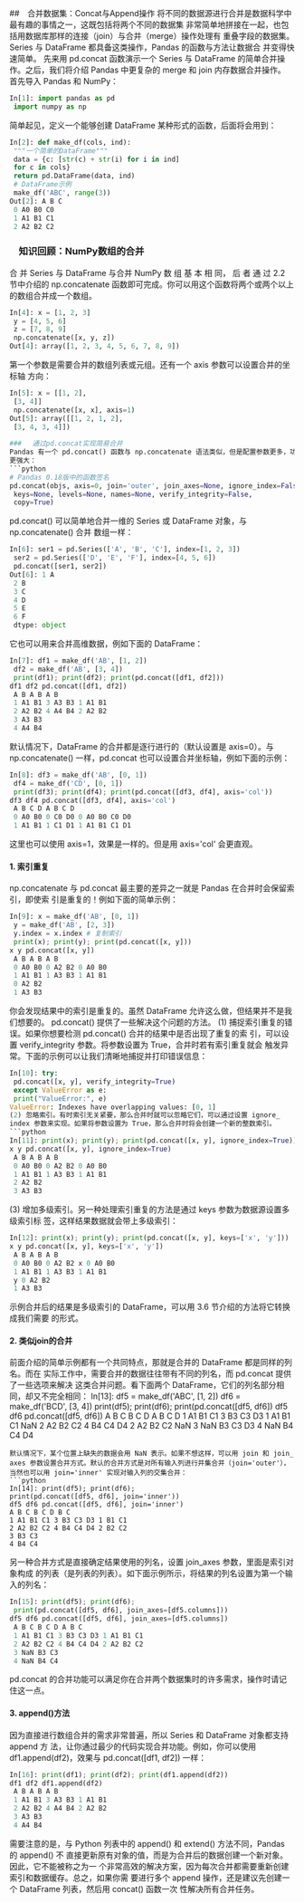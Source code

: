 ##　合并数据集：Concat与Append操作
将不同的数据源进行合并是数据科学中最有趣的事情之一，这既包括将两个不同的数据集
非常简单地拼接在一起，也包括用数据库那样的连接（join）与合并（merge）操作处理有
重叠字段的数据集。Series 与 DataFrame 都具备这类操作，Pandas 的函数与方法让数据合
并变得快速简单。
先来用 pd.concat 函数演示一个 Series 与 DataFrame 的简单合并操作。之后，我们将介绍
Pandas 中更复杂的 merge 和 join 内存数据合并操作。
首先导入 Pandas 和 NumPy：
```python
In[1]: import pandas as pd
 import numpy as np
 ```
简单起见，定义一个能够创建 DataFrame 某种形式的函数，后面将会用到：
```python
In[2]: def make_df(cols, ind):
 """一个简单的DataFrame"""
 data = {c: [str(c) + str(i) for i in ind]
 for c in cols}
 return pd.DataFrame(data, ind)
 # DataFrame示例
 make_df('ABC', range(3))
Out[2]: A B C
 0 A0 B0 C0
 1 A1 B1 C1
 2 A2 B2 C2
```
### 　知识回顾：NumPy数组的合并
合 并 Series 与 DataFrame 与合并 NumPy 数 组 基 本 相 同， 后 者 通 过 2.2 节中介绍的
np.concatenate 函数即可完成。你可以用这个函数将两个或两个以上的数组合并成一个数组。
```python
In[4]: x = [1, 2, 3]
 y = [4, 5, 6]
 z = [7, 8, 9]
 np.concatenate([x, y, z])
Out[4]: array([1, 2, 3, 4, 5, 6, 7, 8, 9])
```
第一个参数是需要合并的数组列表或元组。还有一个 axis 参数可以设置合并的坐标轴
方向：
```python
In[5]: x = [[1, 2],
 [3, 4]]
 np.concatenate([x, x], axis=1)
Out[5]: array([[1, 2, 1, 2],
 [3, 4, 3, 4]])
 
### 　通过pd.concat实现简易合并
Pandas 有一个 pd.concat() 函数与 np.concatenate 语法类似，但是配置参数更多，功能也
更强大：
```python
# Pandas 0.18版中的函数签名
pd.concat(objs, axis=0, join='outer', join_axes=None, ignore_index=False,
 keys=None, levels=None, names=None, verify_integrity=False,
 copy=True)
 ```
pd.concat() 可以简单地合并一维的 Series 或 DataFrame 对象，与 np.concatenate() 合并
数组一样：
```python
In[6]: ser1 = pd.Series(['A', 'B', 'C'], index=[1, 2, 3])
 ser2 = pd.Series(['D', 'E', 'F'], index=[4, 5, 6])
 pd.concat([ser1, ser2])
Out[6]: 1 A
 2 B
 3 C
 4 D
 5 E
 6 F
 dtype: object
 ```
它也可以用来合并高维数据，例如下面的 DataFrame：
```python
In[7]: df1 = make_df('AB', [1, 2])
 df2 = make_df('AB', [3, 4])
 print(df1); print(df2); print(pd.concat([df1, df2])) 
df1 df2 pd.concat([df1, df2])
 A B A B A B
 1 A1 B1 3 A3 B3 1 A1 B1
 2 A2 B2 4 A4 B4 2 A2 B2
 3 A3 B3
 4 A4 B4
 ```
默认情况下，DataFrame 的合并都是逐行进行的（默认设置是 axis=0）。与 np.concatenate()
一样，pd.concat 也可以设置合并坐标轴，例如下面的示例：
```python
In[8]: df3 = make_df('AB', [0, 1])
 df4 = make_df('CD', [0, 1])
 print(df3); print(df4); print(pd.concat([df3, df4], axis='col'))
df3 df4 pd.concat([df3, df4], axis='col')
 A B C D A B C D
 0 A0 B0 0 C0 D0 0 A0 B0 C0 D0
 1 A1 B1 1 C1 D1 1 A1 B1 C1 D1
 ```
这里也可以使用 axis=1，效果是一样的。但是用 axis='col' 会更直观。
#### 1. 索引重复
np.concatenate 与 pd.concat 最主要的差异之一就是 Pandas 在合并时会保留索引，即使索
引是重复的！例如下面的简单示例：
```python
In[9]: x = make_df('AB', [0, 1])
 y = make_df('AB', [2, 3])
 y.index = x.index # 复制索引
 print(x); print(y); print(pd.concat([x, y]))
x y pd.concat([x, y])
 A B A B A B
 0 A0 B0 0 A2 B2 0 A0 B0
 1 A1 B1 1 A3 B3 1 A1 B1
 0 A2 B2
 1 A3 B3
 ```
你会发现结果中的索引是重复的。虽然 DataFrame 允许这么做，但结果并不是我们想要的。
pd.concat() 提供了一些解决这个问题的方法。
(1) 捕捉索引重复的错误。如果你想要检测 pd.concat() 合并的结果中是否出现了重复的索
引，可以设置 verify_integrity 参数。将参数设置为 True，合并时若有索引重复就会
触发异常。下面的示例可以让我们清晰地捕捉并打印错误信息：
```python
In[10]: try:
 pd.concat([x, y], verify_integrity=True)
 except ValueError as e:
 print("ValueError:", e)
ValueError: Indexes have overlapping values: [0, 1]
(2) 忽略索引。有时索引无关紧要，那么合并时就可以忽略它们，可以通过设置 ignore_
index 参数来实现。如果将参数设置为 True，那么合并时将会创建一个新的整数索引。
```python
In[11]: print(x); print(y); print(pd.concat([x, y], ignore_index=True))
x y pd.concat([x, y], ignore_index=True)
 A B A B A B
 0 A0 B0 0 A2 B2 0 A0 B0
 1 A1 B1 1 A3 B3 1 A1 B1
 2 A2 B2
 3 A3 B3
 ```
(3) 增加多级索引。另一种处理索引重复的方法是通过 keys 参数为数据源设置多级索引标
签，这样结果数据就会带上多级索引：
```python
In[12]: print(x); print(y); print(pd.concat([x, y], keys=['x', 'y']))
x y pd.concat([x, y], keys=['x', 'y'])
 A B A B A B
 0 A0 B0 0 A2 B2 x 0 A0 B0
 1 A1 B1 1 A3 B3 1 A1 B1
 y 0 A2 B2
 1 A3 B3
 ```
示例合并后的结果是多级索引的 DataFrame，可以用 3.6 节介绍的方法将它转换成我们需要
的形式。
#### 2. 类似join的合并
前面介绍的简单示例都有一个共同特点，那就是合并的 DataFrame 都是同样的列名。而在
实际工作中，需要合并的数据往往带有不同的列名，而 pd.concat 提供了一些选项来解决
这类合并问题。看下面两个 DataFrame，它们的列名部分相同，却又不完全相同：
In[13]: df5 = make_df('ABC', [1, 2])
 df6 = make_df('BCD', [3, 4])
 print(df5); print(df6); print(pd.concat([df5, df6])
df5 df6 pd.concat([df5, df6])
 A B C B C D A B C D
 1 A1 B1 C1 3 B3 C3 D3 1 A1 B1 C1 NaN
 2 A2 B2 C2 4 B4 C4 D4 2 A2 B2 C2 NaN
 3 NaN B3 C3 D3
 4 NaN B4 C4 D4
 ```
 默认情况下，某个位置上缺失的数据会用 NaN 表示。如果不想这样，可以用 join 和 join_
axes 参数设置合并方式。默认的合并方式是对所有输入列进行并集合并（join='outer'），
当然也可以用 join='inner' 实现对输入列的交集合并：
```python
In[14]: print(df5); print(df6);
 print(pd.concat([df5, df6], join='inner'))
df5 df6 pd.concat([df5, df6], join='inner')
 A B C B C D B C
 1 A1 B1 C1 3 B3 C3 D3 1 B1 C1
 2 A2 B2 C2 4 B4 C4 D4 2 B2 C2
 3 B3 C3
 4 B4 C4
```
另一种合并方式是直接确定结果使用的列名，设置 join_axes 参数，里面是索引对象构成
的列表（是列表的列表）。如下面示例所示，将结果的列名设置为第一个输入的列名：
```python
In[15]: print(df5); print(df6);
 print(pd.concat([df5, df6], join_axes=[df5.columns]))
df5 df6 pd.concat([df5, df6], join_axes=[df5.columns])
 A B C B C D A B C
 1 A1 B1 C1 3 B3 C3 D3 1 A1 B1 C1
 2 A2 B2 C2 4 B4 C4 D4 2 A2 B2 C2
 3 NaN B3 C3
 4 NaN B4 C4
 ```
pd.concat 的合并功能可以满足你在合并两个数据集时的许多需求，操作时请记住这一点。
#### 3. append()方法
因为直接进行数组合并的需求非常普遍，所以 Series 和 DataFrame 对象都支持 append 方
法，让你通过最少的代码实现合并功能。例如，你可以使用 df1.append(df2)，效果与
pd.concat([df1, df2]) 一样：
```python
In[16]: print(df1); print(df2); print(df1.append(df2))
df1 df2 df1.append(df2)
 A B A B A B
 1 A1 B1 3 A3 B3 1 A1 B1
 2 A2 B2 4 A4 B4 2 A2 B2
 3 A3 B3
 4 A4 B4
 ```
需要注意的是，与 Python 列表中的 append() 和 extend() 方法不同，Pandas 的 append() 不
直接更新原有对象的值，而是为合并后的数据创建一个新对象。因此，它不能被称之为一
个非常高效的解决方案，因为每次合并都需要重新创建索引和数据缓存。总之，如果你需
要进行多个 append 操作，还是建议先创建一个 DataFrame 列表，然后用 concat() 函数一次
性解决所有合并任务。
